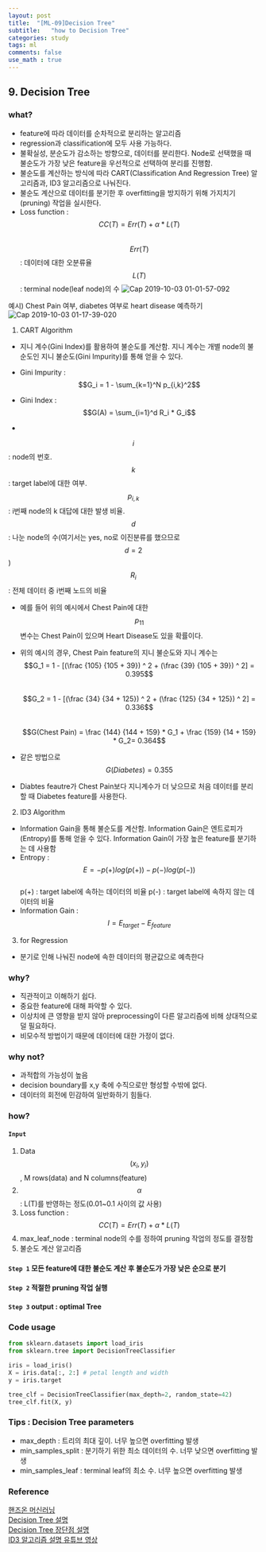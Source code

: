```yaml
---
layout: post
title:  "[ML-09]Decision Tree"
subtitle:   "how to Decision Tree"
categories: study
tags: ml
comments: false
use_math : true
---
```


## 9. Decision Tree

### what?
- feature에 따라 데이터를 순차적으로 분리하는 알고리즘
- regression과 classification에 모두 사용 가능하다. 
- 불확실성, 분순도가 감소하는 방향으로, 데이터를 분리한다. Node로 선택했을 때 불순도가 가장 낮은 feature을 우선적으로 선택하여 분리를 진행함. 
- 불순도를 계산하는 방식에 따라 CART(Classification And Regression Tree) 알고리즘과, ID3 알고리즘으로 나눠진다. 
- 불순도 계산으로 데이터를 분기한 후 overfitting을 방지하기 위해 가지치기(pruning) 작업을 실시한다. 
- Loss function : $$CC(T) = Err(T) + \alpha * L(T)$$  
$$Err(T)$$ : 데이터에 대한 오분류율
$$L(T)$$ : terminal node(leaf node)의 수
![Cap 2019-10-03 01-01-57-092](https://user-images.githubusercontent.com/35513025/66061213-fa9e6980-e579-11e9-87b6-80f37d71a8d8.jpg)

예시) Chest Pain 여부, diabetes 여부로 heart disease 예측하기
![Cap 2019-10-03 01-17-39-020](https://user-images.githubusercontent.com/35513025/66069383-393c2000-e58a-11e9-8d52-6142543a476f.png)

1) CART Algorithm
- 지니 계수(Gini Index)를 활용하여 불순도를 계산함. 지니 계수는 개별 node의 불순도인 지니 불순도(Gini Impurity)를 통해 얻을 수 있다. 
- Gini Impurity : $$G_i = 1 - \sum_{k=1}^N p_{i,k}^2$$

- Gini Index : $$G(A) = \sum_{i=1}^d R_i * G_i$$
- 
$$i$$ : node의 번호.   
$$k$$ : target label에 대한 여부.   
$$p_{i,k}$$ :  i번째 node의 k 대답에 대한 발생 비율.   
$$d$$ : 나눈 node의 수(여기서는 yes, no로 이진분류를 했으므로 $$d=2$$)  
$$R_i$$ : 전체 데이터 중 i번째 노드의 비율  
- 예를 들어 위의 예시에서 Chest Pain에 대한 $$p_11$$ 변수는 Chest Pain이 있으며 Heart Disease도 있을 확률이다.

- 위의 예시의 경우, Chest Pain feature의 지니 불순도와 지니 계수는  $$G_1 = 1 - [(\frac {105} {105 + 39}) ^ 2 + (\frac {39} {105 + 39}) ^ 2] = 0.395$$  
$$G_2 = 1 - [(\frac {34} {34 + 125}) ^ 2 + (\frac {125} {34 + 125}) ^ 2] = 0.336$$   
$$G(Chest Pain) = \frac {144} {144 + 159} * G_1 + \frac {159} {14 + 159} * G_2= 0.364$$  
- 같은 방법으로 $$G(Diabetes) = 0.355$$
- Diabtes feautre가 Chest Pain보다 지니계수가 더 낮으므로 처음 데이터를 분리할 때 Diabetes feature를 사용한다. 

2) ID3 Algorithm
- Information Gain을 통해 불순도를 계산함. Information Gain은 엔트로피가(Entropy)를 통해 얻을 수 있다. Information Gain이 가장 높은 feature를 분기하는 데 사용함
- Entropy : $$E = -p(+)log(p(+)) - p(-)log(p(-))$$  
p(+) : target label에 속하는 데이터의 비율
p(-) : target label에 속하지 않는 데이터의 비율
- Information Gain : $$I = E_{target} - E_{feature}$$

3) for Regression
- 분기로 인해 나눠진 node에 속한 데이터의 평균값으로 예측한다


### why?
- 직관적이고 이해하기 쉽다. 
- 중요한 feature에 대해 파악할 수 있다.
- 이상치에 큰 영향을 받지 않아 preprocessing이 다른 알고리즘에 비해 상대적으로 덜 필요하다.
- 비모수적 방법이기 때문에 데이터에 대한 가정이 없다.

### why not?
- 과적합의 가능성이 높음
- decision boundary를 x,y 축에 수직으로만 형성할 수밖에 없다. 
- 데이터의 회전에 민감하여 일반화하기 힘들다.

### how?
#### ```Input``` 
1) Data$${(x_i, y_i)}$$, M rows(data) and N columns(feature)  
2) $$\alpha$$ : L(T)를 반영하는 정도(0.01~0.1 사이의 값 사용)  
3) Loss function : $$CC(T) = Err(T) + \alpha * L(T)$$  
4) max_leaf_node : terminal node의 수를 정하여 pruning 작업의 정도를 결정함  
5) 불순도 계산 알고리즘   
#### ```Step 1``` 모든 feature에 대한 불순도 계산 후 불순도가 가장 낮은 순으로 분기
#### ```Step 2``` 적절한 pruning 작업 실행
#### ```Step 3``` output : optimal Tree

### Code usage
```python
from sklearn.datasets import load_iris
from sklearn.tree import DecisionTreeClassifier

iris = load_iris()
X = iris.data[:, 2:] # petal length and width
y = iris.target

tree_clf = DecisionTreeClassifier(max_depth=2, random_state=42)
tree_clf.fit(X, y)
```

### Tips : Decision Tree parameters
- max_depth : 트리의 최대 깊이. 너무 높으면 overfitting 발생
- min_samples_split : 분기하기 위한 최소 데이터의 수. 너무 낮으면 overfitting 발생
- min_samples_leaf : terminal leaf의 최소 수. 너무 높으면 overfitting 발생


### Reference 
[핸즈온 머신러닝](https://github.com/rickiepark/handson-ml)      
[Decision Tree 설명](https://ratsgo.github.io/machine%20learning/2017/03/26/tree/)  
[Decision Tree 장단점 설명](https://medium.com/greyatom/decision-trees-a-simple-way-to-visualize-a-decision-dc506a403aeb)  
[ID3 알고리즘 설명 유튜브 영상](https://www.youtube.com/watch?v=n0p0120Gxqk)  



